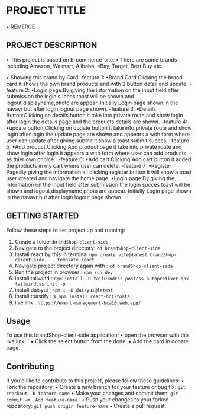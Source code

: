 # PROJECT TITLE
  • REMERCE
## PROJECT DESCRIPTION
• This project is based on E-commerce-site.
• There are some brands including Amazon, Walmart, Alibaba, eBay, Target, Best Buy etc.

• Showing this brand by Card
-feature 1:
•Brand Card:Clicking the brand card it shows the own brand products and with 2 button detail and update.
-feature 2: 
•Login page:By giving the information on the input field after submission the login succes toast will be shown and logout,displayname,photo are appear. Initially Login page shown in the navavr but after login logout page shown.
-feature 3:
•Details Button:Clicking on details button it take into private route and show login after login the details page and the products details are shown.
-feature 4:
•update button:Clicking on update  button it take into private route and show login after login the update page are shown and appears a with form where user can update after giving submit it show a toast submit succes.
-feature 5:
•Add product:Clicking Add product page  it take into private route and show login after login it appears a with form  where user can add products as thier own choice .
-feature 6:
•Add cart:Clicking Add cart button  it added the products in my cart where user can delete.
-feature 7:
•Register Page:By giving the information all clicking register button it will show a toast user created.and navigate the home page.
•Login page:By giving the information on the input field after submission the login succes toast will be shown and logout,displayname,photo are appear. Initially Login page shown in the navavr but after login logout page shown.

## GETTING STARTED
Follow these steps to set project up and running:
1. Create a folder:`brandShop-client-side`.
2. Navigate to the project directory: `cd brandShop-client-side`
3. Install react by this in terminal `npm create vite@latest brandShop-client-side-- --template react`
4. Navigate project directory again with : `cd brandShop-client-side`
5. Run the project in browser : `npm run dev`
6. install tailwind : `npm install -D tailwindcss postcss autoprefixer npx tailwindcss init -p`
6. install daisyui : `npm i -D daisyui@latest`
7. install toastify : `$ npm install react-hot-toats`
8. live link : `https://event-management-bca10.web.app/`

## Usage
To use this brandShop-client-side application:
• open the browser with this live link ``
• Click the select button from the done.
• Add the card in donate page.
## Contributing
If you'd like to contribute to this project, please follow these guidelines:
• Fork the repository.
• Create a new branch for your feature or bug fix: `git checkout -b feature-name`
• Make your changes and commit them: `git commit -m 'Add feature-name'`
• Push your changes to your forked repository: `git push origin feature-name`
• Create a pull request.


